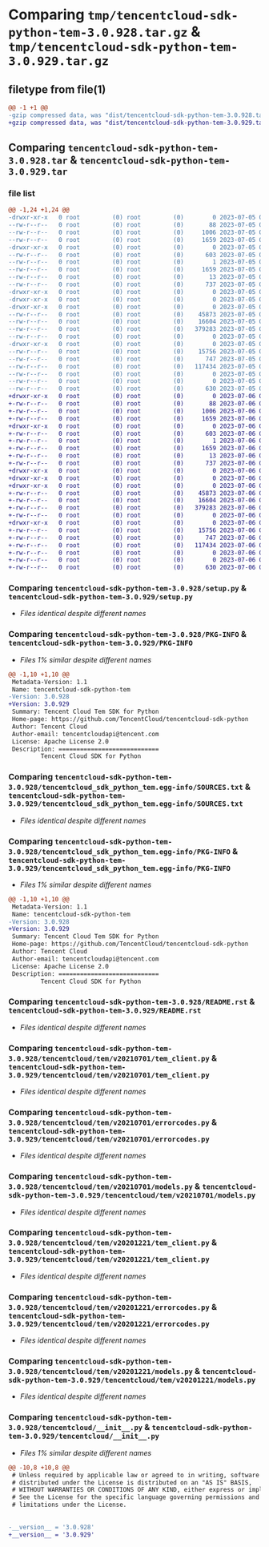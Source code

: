 # Comparing `tmp/tencentcloud-sdk-python-tem-3.0.928.tar.gz` & `tmp/tencentcloud-sdk-python-tem-3.0.929.tar.gz`

## filetype from file(1)

```diff
@@ -1 +1 @@
-gzip compressed data, was "dist/tencentcloud-sdk-python-tem-3.0.928.tar", last modified: Wed Jul  5 00:35:03 2023, max compression
+gzip compressed data, was "dist/tencentcloud-sdk-python-tem-3.0.929.tar", last modified: Thu Jul  6 00:35:49 2023, max compression
```

## Comparing `tencentcloud-sdk-python-tem-3.0.928.tar` & `tencentcloud-sdk-python-tem-3.0.929.tar`

### file list

```diff
@@ -1,24 +1,24 @@
-drwxr-xr-x   0 root         (0) root         (0)        0 2023-07-05 00:35:03.000000 tencentcloud-sdk-python-tem-3.0.928/
--rw-r--r--   0 root         (0) root         (0)       88 2023-07-05 00:35:03.000000 tencentcloud-sdk-python-tem-3.0.928/setup.cfg
--rw-r--r--   0 root         (0) root         (0)     1006 2023-07-05 00:35:02.000000 tencentcloud-sdk-python-tem-3.0.928/setup.py
--rw-r--r--   0 root         (0) root         (0)     1659 2023-07-05 00:35:03.000000 tencentcloud-sdk-python-tem-3.0.928/PKG-INFO
-drwxr-xr-x   0 root         (0) root         (0)        0 2023-07-05 00:35:03.000000 tencentcloud-sdk-python-tem-3.0.928/tencentcloud_sdk_python_tem.egg-info/
--rw-r--r--   0 root         (0) root         (0)      603 2023-07-05 00:35:03.000000 tencentcloud-sdk-python-tem-3.0.928/tencentcloud_sdk_python_tem.egg-info/SOURCES.txt
--rw-r--r--   0 root         (0) root         (0)        1 2023-07-05 00:35:03.000000 tencentcloud-sdk-python-tem-3.0.928/tencentcloud_sdk_python_tem.egg-info/dependency_links.txt
--rw-r--r--   0 root         (0) root         (0)     1659 2023-07-05 00:35:03.000000 tencentcloud-sdk-python-tem-3.0.928/tencentcloud_sdk_python_tem.egg-info/PKG-INFO
--rw-r--r--   0 root         (0) root         (0)       13 2023-07-05 00:35:03.000000 tencentcloud-sdk-python-tem-3.0.928/tencentcloud_sdk_python_tem.egg-info/top_level.txt
--rw-r--r--   0 root         (0) root         (0)      737 2023-07-05 00:35:02.000000 tencentcloud-sdk-python-tem-3.0.928/README.rst
-drwxr-xr-x   0 root         (0) root         (0)        0 2023-07-05 00:35:03.000000 tencentcloud-sdk-python-tem-3.0.928/tencentcloud/
-drwxr-xr-x   0 root         (0) root         (0)        0 2023-07-05 00:35:03.000000 tencentcloud-sdk-python-tem-3.0.928/tencentcloud/tem/
-drwxr-xr-x   0 root         (0) root         (0)        0 2023-07-05 00:35:03.000000 tencentcloud-sdk-python-tem-3.0.928/tencentcloud/tem/v20210701/
--rw-r--r--   0 root         (0) root         (0)    45873 2023-07-05 00:35:02.000000 tencentcloud-sdk-python-tem-3.0.928/tencentcloud/tem/v20210701/tem_client.py
--rw-r--r--   0 root         (0) root         (0)    16604 2023-07-05 00:35:02.000000 tencentcloud-sdk-python-tem-3.0.928/tencentcloud/tem/v20210701/errorcodes.py
--rw-r--r--   0 root         (0) root         (0)   379283 2023-07-05 00:35:02.000000 tencentcloud-sdk-python-tem-3.0.928/tencentcloud/tem/v20210701/models.py
--rw-r--r--   0 root         (0) root         (0)        0 2023-07-05 00:35:02.000000 tencentcloud-sdk-python-tem-3.0.928/tencentcloud/tem/v20210701/__init__.py
-drwxr-xr-x   0 root         (0) root         (0)        0 2023-07-05 00:35:03.000000 tencentcloud-sdk-python-tem-3.0.928/tencentcloud/tem/v20201221/
--rw-r--r--   0 root         (0) root         (0)    15756 2023-07-05 00:35:02.000000 tencentcloud-sdk-python-tem-3.0.928/tencentcloud/tem/v20201221/tem_client.py
--rw-r--r--   0 root         (0) root         (0)      747 2023-07-05 00:35:02.000000 tencentcloud-sdk-python-tem-3.0.928/tencentcloud/tem/v20201221/errorcodes.py
--rw-r--r--   0 root         (0) root         (0)   117434 2023-07-05 00:35:02.000000 tencentcloud-sdk-python-tem-3.0.928/tencentcloud/tem/v20201221/models.py
--rw-r--r--   0 root         (0) root         (0)        0 2023-07-05 00:35:02.000000 tencentcloud-sdk-python-tem-3.0.928/tencentcloud/tem/v20201221/__init__.py
--rw-r--r--   0 root         (0) root         (0)        0 2023-07-05 00:35:02.000000 tencentcloud-sdk-python-tem-3.0.928/tencentcloud/tem/__init__.py
--rw-r--r--   0 root         (0) root         (0)      630 2023-07-05 00:35:02.000000 tencentcloud-sdk-python-tem-3.0.928/tencentcloud/__init__.py
+drwxr-xr-x   0 root         (0) root         (0)        0 2023-07-06 00:35:49.000000 tencentcloud-sdk-python-tem-3.0.929/
+-rw-r--r--   0 root         (0) root         (0)       88 2023-07-06 00:35:49.000000 tencentcloud-sdk-python-tem-3.0.929/setup.cfg
+-rw-r--r--   0 root         (0) root         (0)     1006 2023-07-06 00:35:49.000000 tencentcloud-sdk-python-tem-3.0.929/setup.py
+-rw-r--r--   0 root         (0) root         (0)     1659 2023-07-06 00:35:49.000000 tencentcloud-sdk-python-tem-3.0.929/PKG-INFO
+drwxr-xr-x   0 root         (0) root         (0)        0 2023-07-06 00:35:49.000000 tencentcloud-sdk-python-tem-3.0.929/tencentcloud_sdk_python_tem.egg-info/
+-rw-r--r--   0 root         (0) root         (0)      603 2023-07-06 00:35:49.000000 tencentcloud-sdk-python-tem-3.0.929/tencentcloud_sdk_python_tem.egg-info/SOURCES.txt
+-rw-r--r--   0 root         (0) root         (0)        1 2023-07-06 00:35:49.000000 tencentcloud-sdk-python-tem-3.0.929/tencentcloud_sdk_python_tem.egg-info/dependency_links.txt
+-rw-r--r--   0 root         (0) root         (0)     1659 2023-07-06 00:35:49.000000 tencentcloud-sdk-python-tem-3.0.929/tencentcloud_sdk_python_tem.egg-info/PKG-INFO
+-rw-r--r--   0 root         (0) root         (0)       13 2023-07-06 00:35:49.000000 tencentcloud-sdk-python-tem-3.0.929/tencentcloud_sdk_python_tem.egg-info/top_level.txt
+-rw-r--r--   0 root         (0) root         (0)      737 2023-07-06 00:35:49.000000 tencentcloud-sdk-python-tem-3.0.929/README.rst
+drwxr-xr-x   0 root         (0) root         (0)        0 2023-07-06 00:35:49.000000 tencentcloud-sdk-python-tem-3.0.929/tencentcloud/
+drwxr-xr-x   0 root         (0) root         (0)        0 2023-07-06 00:35:49.000000 tencentcloud-sdk-python-tem-3.0.929/tencentcloud/tem/
+drwxr-xr-x   0 root         (0) root         (0)        0 2023-07-06 00:35:49.000000 tencentcloud-sdk-python-tem-3.0.929/tencentcloud/tem/v20210701/
+-rw-r--r--   0 root         (0) root         (0)    45873 2023-07-06 00:35:49.000000 tencentcloud-sdk-python-tem-3.0.929/tencentcloud/tem/v20210701/tem_client.py
+-rw-r--r--   0 root         (0) root         (0)    16604 2023-07-06 00:35:49.000000 tencentcloud-sdk-python-tem-3.0.929/tencentcloud/tem/v20210701/errorcodes.py
+-rw-r--r--   0 root         (0) root         (0)   379283 2023-07-06 00:35:49.000000 tencentcloud-sdk-python-tem-3.0.929/tencentcloud/tem/v20210701/models.py
+-rw-r--r--   0 root         (0) root         (0)        0 2023-07-06 00:35:49.000000 tencentcloud-sdk-python-tem-3.0.929/tencentcloud/tem/v20210701/__init__.py
+drwxr-xr-x   0 root         (0) root         (0)        0 2023-07-06 00:35:49.000000 tencentcloud-sdk-python-tem-3.0.929/tencentcloud/tem/v20201221/
+-rw-r--r--   0 root         (0) root         (0)    15756 2023-07-06 00:35:49.000000 tencentcloud-sdk-python-tem-3.0.929/tencentcloud/tem/v20201221/tem_client.py
+-rw-r--r--   0 root         (0) root         (0)      747 2023-07-06 00:35:49.000000 tencentcloud-sdk-python-tem-3.0.929/tencentcloud/tem/v20201221/errorcodes.py
+-rw-r--r--   0 root         (0) root         (0)   117434 2023-07-06 00:35:49.000000 tencentcloud-sdk-python-tem-3.0.929/tencentcloud/tem/v20201221/models.py
+-rw-r--r--   0 root         (0) root         (0)        0 2023-07-06 00:35:49.000000 tencentcloud-sdk-python-tem-3.0.929/tencentcloud/tem/v20201221/__init__.py
+-rw-r--r--   0 root         (0) root         (0)        0 2023-07-06 00:35:49.000000 tencentcloud-sdk-python-tem-3.0.929/tencentcloud/tem/__init__.py
+-rw-r--r--   0 root         (0) root         (0)      630 2023-07-06 00:35:49.000000 tencentcloud-sdk-python-tem-3.0.929/tencentcloud/__init__.py
```

### Comparing `tencentcloud-sdk-python-tem-3.0.928/setup.py` & `tencentcloud-sdk-python-tem-3.0.929/setup.py`

 * *Files identical despite different names*

### Comparing `tencentcloud-sdk-python-tem-3.0.928/PKG-INFO` & `tencentcloud-sdk-python-tem-3.0.929/PKG-INFO`

 * *Files 1% similar despite different names*

```diff
@@ -1,10 +1,10 @@
 Metadata-Version: 1.1
 Name: tencentcloud-sdk-python-tem
-Version: 3.0.928
+Version: 3.0.929
 Summary: Tencent Cloud Tem SDK for Python
 Home-page: https://github.com/TencentCloud/tencentcloud-sdk-python
 Author: Tencent Cloud
 Author-email: tencentcloudapi@tencent.com
 License: Apache License 2.0
 Description: ============================
         Tencent Cloud SDK for Python
```

### Comparing `tencentcloud-sdk-python-tem-3.0.928/tencentcloud_sdk_python_tem.egg-info/SOURCES.txt` & `tencentcloud-sdk-python-tem-3.0.929/tencentcloud_sdk_python_tem.egg-info/SOURCES.txt`

 * *Files identical despite different names*

### Comparing `tencentcloud-sdk-python-tem-3.0.928/tencentcloud_sdk_python_tem.egg-info/PKG-INFO` & `tencentcloud-sdk-python-tem-3.0.929/tencentcloud_sdk_python_tem.egg-info/PKG-INFO`

 * *Files 1% similar despite different names*

```diff
@@ -1,10 +1,10 @@
 Metadata-Version: 1.1
 Name: tencentcloud-sdk-python-tem
-Version: 3.0.928
+Version: 3.0.929
 Summary: Tencent Cloud Tem SDK for Python
 Home-page: https://github.com/TencentCloud/tencentcloud-sdk-python
 Author: Tencent Cloud
 Author-email: tencentcloudapi@tencent.com
 License: Apache License 2.0
 Description: ============================
         Tencent Cloud SDK for Python
```

### Comparing `tencentcloud-sdk-python-tem-3.0.928/README.rst` & `tencentcloud-sdk-python-tem-3.0.929/README.rst`

 * *Files identical despite different names*

### Comparing `tencentcloud-sdk-python-tem-3.0.928/tencentcloud/tem/v20210701/tem_client.py` & `tencentcloud-sdk-python-tem-3.0.929/tencentcloud/tem/v20210701/tem_client.py`

 * *Files identical despite different names*

### Comparing `tencentcloud-sdk-python-tem-3.0.928/tencentcloud/tem/v20210701/errorcodes.py` & `tencentcloud-sdk-python-tem-3.0.929/tencentcloud/tem/v20210701/errorcodes.py`

 * *Files identical despite different names*

### Comparing `tencentcloud-sdk-python-tem-3.0.928/tencentcloud/tem/v20210701/models.py` & `tencentcloud-sdk-python-tem-3.0.929/tencentcloud/tem/v20210701/models.py`

 * *Files identical despite different names*

### Comparing `tencentcloud-sdk-python-tem-3.0.928/tencentcloud/tem/v20201221/tem_client.py` & `tencentcloud-sdk-python-tem-3.0.929/tencentcloud/tem/v20201221/tem_client.py`

 * *Files identical despite different names*

### Comparing `tencentcloud-sdk-python-tem-3.0.928/tencentcloud/tem/v20201221/errorcodes.py` & `tencentcloud-sdk-python-tem-3.0.929/tencentcloud/tem/v20201221/errorcodes.py`

 * *Files identical despite different names*

### Comparing `tencentcloud-sdk-python-tem-3.0.928/tencentcloud/tem/v20201221/models.py` & `tencentcloud-sdk-python-tem-3.0.929/tencentcloud/tem/v20201221/models.py`

 * *Files identical despite different names*

### Comparing `tencentcloud-sdk-python-tem-3.0.928/tencentcloud/__init__.py` & `tencentcloud-sdk-python-tem-3.0.929/tencentcloud/__init__.py`

 * *Files 1% similar despite different names*

```diff
@@ -10,8 +10,8 @@
 # Unless required by applicable law or agreed to in writing, software
 # distributed under the License is distributed on an "AS IS" BASIS,
 # WITHOUT WARRANTIES OR CONDITIONS OF ANY KIND, either express or implied.
 # See the License for the specific language governing permissions and
 # limitations under the License.
 
 
-__version__ = '3.0.928'
+__version__ = '3.0.929'
```

